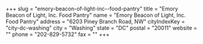 +++
slug = "emory-beacon-of-light-inc--food-pantry"
title = "Emory Beacon of Light, Inc. Food Pantry"
name = "Emory Beacon of Light, Inc. Food Pantry"
address = "6203 Piney Branch Road, NW"
cityIndexKey = "city-dc-washing"
city = "Washing"
state = "DC"
postal = "20011"
website = ""
phone = "202-829-5732"
fax = ""
+++
